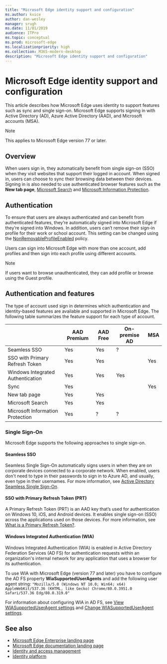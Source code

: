 ```yaml
---
title: "Microsoft Edge identity support and configuration"
ms.author: kvice
author: dan-wesley
manager: srugh
ms.date: 11/01/2019
audience: ITPro
ms.topic: conceptual
ms.prod: microsoft-edge
ms.localizationpriority: high
ms.collection: M365-modern-desktop
description: "Microsoft Edge identity support and configuration"
---
```


# Microsoft Edge identity support and configuration

This article describes how Microsoft Edge uses identity to support features such as sync and single sign-on. Microsoft Edge supports signing in with Active Directory (AD), Azure Active Directory (AAD), and Microsoft accounts (MSA).

> [!NOTE]
> This applies  to Microsoft Edge version 77 or later.

## Overview

When users sign in, they automatically benefit from single sign-on (SSO) when they visit websites that support their logged in account. When signed in, users can choose to sync their browsing data between their devices. Signing in is also needed to use authenticated browser features such as the **New tab page**, [Microsoft Search](https://docs.microsoft.com/microsoftsearch/) and [Microsoft Information Protection](https://www.microsoft.com/security/technology/information-protection).

## Authentication

To ensure that users are always authenticated and can benefit from authenticated features, they’re automatically signed into Microsoft Edge if they’re signed into Windows. In addition, users can’t remove their sign-in profile for their work or school account. This setting can be changed using the [NonRemovableProfileEnabled](https://docs.microsoft.com/DeployEdge/microsoft-edge-policies#nonremovableprofileenabled) policy.

Users can sign into Microsoft Edge with more than one account, add profiles and then sign into each profile using different accounts.

> [!NOTE]
> If users want to browse unauthenticated, they can add profile or browse using the Guest profile.

## Authentication and features

The type of account used sign in determines which authentication and identity-based features are available and supported in Microsoft Edge. The following table summarizes the feature support for each type of account.

|                 | AAD Premium   | AAD Free      | On-premise AD | MSA           |
|-----------------|---------------|---------------|---------------|---------------|
| Seamless SSO    | Yes           | Yes           | ?             |               |
| SSO with Primary Refresh Token | Yes          |Yes          |               | Yes          |
| Windows Integrated Authentication | Yes          |Yes          |Yes          |               |
| Sync            | Yes          |               |               |Yes          |
| New tab page    |Yes          | Yes          |               |               |
| Microsoft Search | Yes          |Yes          |               |               |
| Microsoft Information Protection |Yes          | ?             | ?             |               |

### Single Sign-On

Microsoft Edge supports the following approaches to single sign-on.

#### Seamless SSO

Seamless Single Sign-On automatically signs users in when they are on corporate devices connected to a corporate network. When enabled, users don't need to type in their passwords to sign in to Azure AD, and usually, even type in their usernames. For more information, see [Active Directory Seamless Single Sign-On](https://docs.microsoft.com/azure/active-directory/hybrid/how-to-connect-sso).

#### SSO with Primary Refresh Token (PRT)

A Primary Refresh Token (PRT) is an AAD key that’s used for authentication on Windows 10, iOS, and Android devices. It enables single sign-on (SSO) across the applications used on those devices. For more information, see [What is a Primary Refresh Token?](https://docs.microsoft.com/azure/active-directory/devices/concept-primary-refresh-token).

#### Windows Integrated Authentication (WIA)

Windows Integrated Authentication (WIA) is enabled in Active Directory Federation Services (AD FS) for authentication requests within an organization's internal network for any application that uses a browser for its authentication.

To use WIA with Microsoft Edge (version 77 and later) you have to configure the AD FS property **WiaSupportedUserAgents** and add the following user agent string: `"Mozilla/5.0 (Windows NT 10.0; Win64; x64) AppleWebKit/537.36 (KHTML, like Gecko) Chrome/80.0.3951.0 Safari/537.36 Edg/80.0.319.0"`

For information about configuring WIA in AD FS, see [View WIASupportedUserAgent settings](https://docs.microsoft.com/windows-server/identity/ad-fs/operations/configure-ad-fs-browser-wia#view-wiasupporteduseragent-settings) and [Change WIASupportedUserAgent settings](https://docs.microsoft.com/windows-server/identity/ad-fs/operations/configure-ad-fs-browser-wia#change-wiasupporteduseragent-settings).

## See also

- [Microsoft Edge Enterprise landing page](https://www.microsoftedgeinsider.com/enterprise)
- [Microsoft Edge documentation landing page](https://docs.microsoft.com/DeployEdge/)
- [Identity and access management](https://www.microsoft.com/security/technology/identity-access-management)
- [Identity platform](https://developer.microsoft.com/identity)
